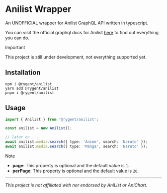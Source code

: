 # Anilist Wrapper

An UNOFFICIAL wrapper for Anilist GraphQL API written in typescript.

You can visit the official graphql docs for Anilist [here][anilist docs] to find out everything you can do.

> [!IMPORTANT]
> This project is still under development, not everything supported yet.

## Installation

```sh-session
npm i @rygent/anilist
yarn add @rygent/anilist
pnpm i @rygent/anilist
```

## Usage

```ts
import { Anilist } from '@rygent/anilist';

const anilist = new Anilist();

// later on ...
await anilist.media.search({ type: 'Anime', search: 'Naruto' });
await anilist.media.search({ type: 'Manga', search: 'Naruto' });
```

> [!NOTE]
> - **page**: This property is optional and the default value is `1`.
> - **perPage**: This property is optional and the default value is `20`.

---

<i>This project is not affiliated with nor endorsed by AniList or AniChart.</i>

<!-- LINKS -->

[anilist docs]: https://anilist.github.io/ApiV2-GraphQL-Docs/
